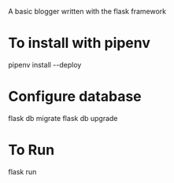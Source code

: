 A basic blogger written with the flask framework

# To install with pipenv
pipenv install --deploy

# Configure database
flask db migrate
flask db upgrade

# To Run
flask run
